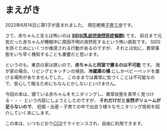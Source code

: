 # まえがき

2022年6月14日に第1子が産まれました。
現在絶賛[子育て中](https://www.amazon.jp/hz/wishlist/ls/3JME2LB4FHAHK)です。

さて、赤ちゃんと言えば怖いのは [**SIDS(乳幼児突然死症候群)**](https://www.mhlw.go.jp/bunya/kodomo/sids.html) です。
前日まで元気だった赤ちゃんが睡眠中に原因不明の突然死するという怖い病気です。
SIDSを防ぐためにいくつか推奨される行動があるのですが、
それとは別に、異常事態をいち早く検知することも重要だと思います。

というのも、東京の家は狭いので、**赤ちゃんと同室で寝るのは不可能** です。
我が家の場合、リビングとキッチンの境目、**冷蔵庫の横** にしかベビーベッドを置ける場所がありませんでした。
このままでは異常に気づくことは不可能なので、安心して眠るためにもなんとかしないといけません。

今回の本は、寝ている赤ちゃんをモニタリングし、異常状態を素早く見つける・・・
という内容にしようとしたのですが、
**それだけだと全然ボリュームが足らないので**、
妊娠・出産・子育ての中で出会う様々なモニタリング技術を紹介していく本にします。

この本は、いつもどおり[CC0](https://creativecommons.org/choose/zero/)でライセンスされ、自由に利用できます。
